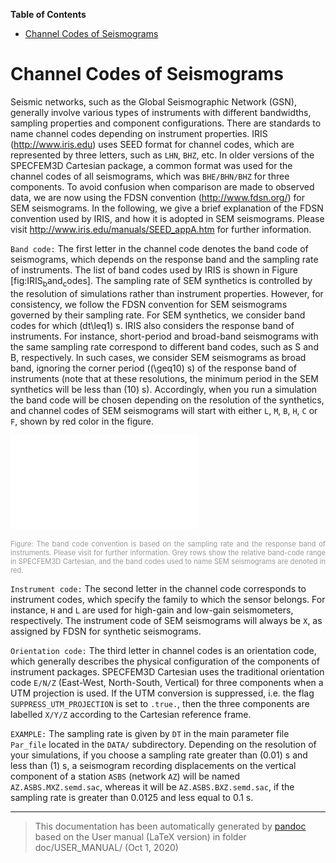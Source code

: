 **Table of Contents**

-   [Channel Codes of Seismograms](#channel-codes-of-seismograms)

Channel Codes of Seismograms
============================

Seismic networks, such as the Global Seismographic Network (GSN), generally involve various types of instruments with different bandwidths, sampling properties and component configurations. There are standards to name channel codes depending on instrument properties. IRIS (<http://www.iris.edu>) uses SEED format for channel codes, which are represented by three letters, such as `LHN`, `BHZ`, etc. In older versions of the SPECFEM3D Cartesian package, a common format was used for the channel codes of all seismograms, which was `BHE/BHN/BHZ` for three components. To avoid confusion when comparison are made to observed data, we are now using the FDSN convention (<http://www.fdsn.org/>) for SEM seismograms. In the following, we give a brief explanation of the FDSN convention used by IRIS, and how it is adopted in SEM seismograms. Please visit <http://www.iris.edu/manuals/SEED_appA.htm> for further information.

`Band code:` The first letter in the channel code denotes the band code of seismograms, which depends on the response band and the sampling rate of instruments. The list of band codes used by IRIS is shown in Figure [fig:IRIS<sub>b</sub>and<sub>c</sub>odes]. The sampling rate of SEM synthetics is controlled by the resolution of simulations rather than instrument properties. However, for consistency, we follow the FDSN convention for SEM seismograms governed by their sampling rate. For SEM synthetics, we consider band codes for which \(dt\leq1\) s. IRIS also considers the response band of instruments. For instance, short-period and broad-band seismograms with the same sampling rate correspond to different band codes, such as S and B, respectively. In such cases, we consider SEM seismograms as broad band, ignoring the corner period (\(\geq10\) s) of the response band of instruments (note that at these resolutions, the minimum period in the SEM synthetics will be less than \(10\) s). Accordingly, when you run a simulation the band code will be chosen depending on the resolution of the synthetics, and channel codes of SEM seismograms will start with either `L`, `M`, `B`, `H`, `C` or `F`, shown by red color in the figure.

![The band code convention is based on the sampling rate and the response band of instruments. Please visit <http://www.iris.edu/manuals/SEED_appA.htm> for further information. Grey rows show the relative band-code range in SPECFEM3D Cartesian, and the band codes used to name SEM seismograms are denoted in red.<span data-label="fig:IRISbandcodes"></span>](figures/IRIS_band_codes.pdf)
<div class="figcaption" style="text-align:justify;font-size:80%"><span style="color:#9A9A9A">Figure: The band code convention is based on the sampling rate and the response band of instruments. Please visit <http://www.iris.edu/manuals/SEED_appA.htm> for further information. Grey rows show the relative band-code range in SPECFEM3D Cartesian, and the band codes used to name SEM seismograms are denoted in red.<span data-label="fig:IRISbandcodes"></span></span></div>

`Instrument code:` The second letter in the channel code corresponds to instrument codes, which specify the family to which the sensor belongs. For instance, `H` and `L` are used for high-gain and low-gain seismometers, respectively. The instrument code of SEM seismograms will always be `X`, as assigned by FDSN for synthetic seismograms.

`Orientation code:` The third letter in channel codes is an orientation code, which generally describes the physical configuration of the components of instrument packages. SPECFEM3D Cartesian uses the traditional orientation code `E/N/Z` (East-West, North-South, Vertical) for three components when a UTM projection is used. If the UTM conversion is suppressed, i.e. the flag `SUPPRESS_UTM_PROJECTION` is set to `.true.`, then the three components are labelled `X/Y/Z` according to the Cartesian reference frame.

`EXAMPLE:` The sampling rate is given by `DT` in the main parameter file `Par_file` located in the `DATA/` subdirectory. Depending on the resolution of your simulations, if you choose a sampling rate greater than \(0.01\) s and less than \(1\) s, a seismogram recording displacements on the vertical component of a station `ASBS` (network `AZ`) will be named `AZ.ASBS.MXZ.semd.sac`, whereas it will be `AZ.ASBS.BXZ.semd.sac`, if the sampling rate is greater than 0.0125 and less equal to 0.1 s.

-----
> This documentation has been automatically generated by [pandoc](http://www.pandoc.org)
> based on the User manual (LaTeX version) in folder doc/USER_MANUAL/
> (Oct  1, 2020)

